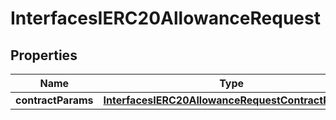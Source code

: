 

# InterfacesIERC20AllowanceRequest


## Properties

| Name | Type | Description | Notes |
|------------ | ------------- | ------------- | -------------|
|**contractParams** | [**InterfacesIERC20AllowanceRequestContractParams**](InterfacesIERC20AllowanceRequestContractParams.md) |  |  |



